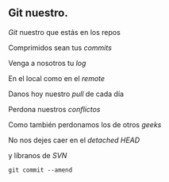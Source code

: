 ## Git nuestro.

*Git* nuestro que estás en los repos

Comprimidos sean tus *commits*

Venga a nosotros tu *log*

En el local como en el *remote*

Danos hoy nuestro *pull* de cada día

Perdona nuestros *conflictos*

Como también perdonamos los de otros *geeks*

No nos dejes caer en el *detached HEAD*

y líbranos de *SVN*

`git commit --amend`

